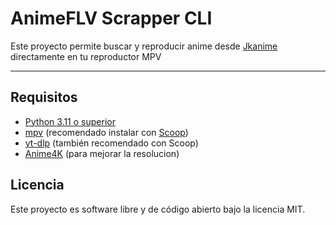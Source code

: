 # AnimeFLV Scrapper CLI

Este proyecto permite buscar y reproducir anime desde [Jkanime](https://jkanime.net/) directamente en tu reproductor MPV

---

## Requisitos

* [Python 3.11 o superior](https://www.python.org/)
* [mpv](https://mpv.io/) (recomendado instalar con [Scoop](https://scoop.sh/))
* [yt-dlp](https://github.com/yt-dlp/yt-dlp) (también recomendado con Scoop)
* [Anime4K](https://github.com/bloc97/Anime4K) (para mejorar la resolucion)

## Licencia

Este proyecto es software libre y de código abierto bajo la licencia MIT.
